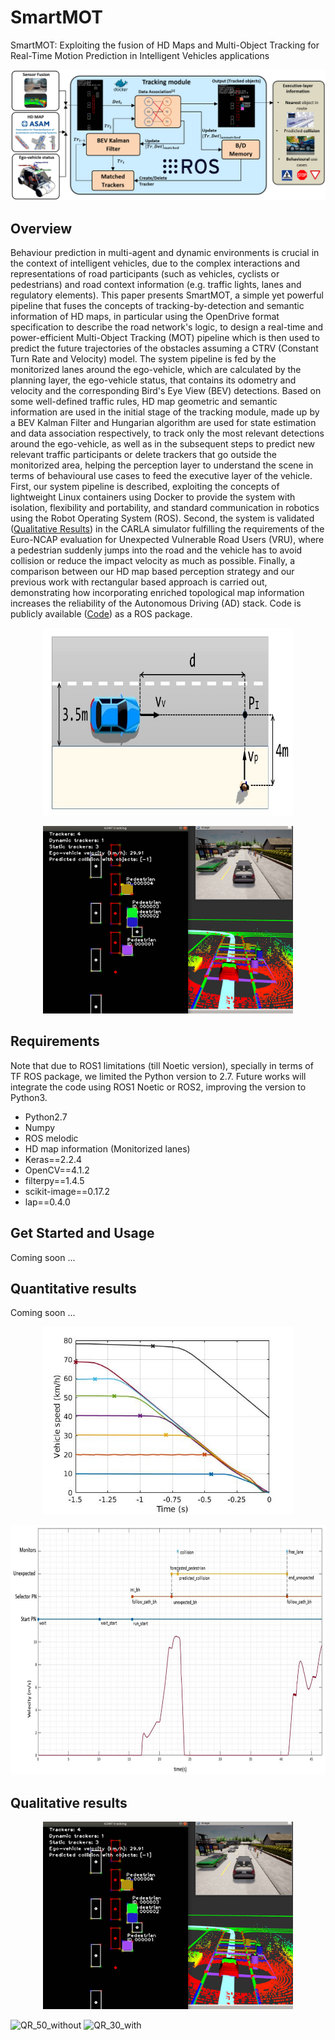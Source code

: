 # SmartMOT
SmartMOT: Exploiting the fusion of HD Maps and Multi-Object Tracking for Real-Time Motion Prediction in Intelligent Vehicles applications

<img src="media/system_pipeline.PNG"/>

## Overview
Behaviour prediction in multi-agent and dynamic environments is crucial in the context of intelligent vehicles, due to the complex interactions and representations of road participants (such as vehicles, cyclists or pedestrians) and road context information (e.g. traffic lights, lanes and regulatory elements). This paper presents SmartMOT, a simple yet powerful pipeline that fuses the concepts of tracking-by-detection and semantic information of HD maps, in particular using the OpenDrive format specification to describe the road network's logic, to design a real-time and power-efficient Multi-Object Tracking (MOT) pipeline which is then used to predict the future trajectories of the obstacles assuming a CTRV (Constant Turn Rate and Velocity) model. The system pipeline is fed by the monitorized lanes around the ego-vehicle, which are calculated by the planning layer, the ego-vehicle status, that contains its odometry and velocity and the corresponding Bird's Eye View (BEV) detections. Based on some well-defined traffic rules, HD map geometric and semantic information are used in the initial stage of the tracking module, made up by a BEV Kalman Filter and Hungarian algorithm are used for state estimation and data association respectively, to track only the most relevant detections around the ego-vehicle, as well as in the subsequent steps to predict new relevant traffic participants or delete trackers that go outside the monitorized area, helping the perception layer to understand the scene in terms of behavioural use cases to feed the executive layer of the vehicle. First, our system pipeline is described, exploiting the concepts of lightweight Linux containers using Docker to provide the system with isolation, flexibility and portability, and standard communication in robotics using the Robot Operating System (ROS). Second, the system is validated ([Qualitative Results](https://cutt.ly/uk9ziaq)) in the CARLA simulator fulfilling the requirements of the Euro-NCAP evaluation for Unexpected Vulnerable Road Users (VRU), where a pedestrian suddenly jumps into the road and the vehicle has to avoid collision or reduce the impact velocity as much as possible. Finally, a comparison between our HD map based perception strategy and our previous work with rectangular based approach is carried out, demonstrating how incorporating enriched topological map information increases the reliability of the Autonomous Driving (AD) stack. Code is publicly available ([Code](https://github.com/Cram3r95/map-filtered-mot)) as a ROS package.

<p align="center">
  <img src="media/CPNA_scenario.jpg" width="400" height="300" />
</p>

<p align="center">
  <img src="media/simulation_example.jpg" width="400" height="300" />
</p>

## Requirements

Note that due to ROS1 limitations (till Noetic version), specially in terms of TF ROS package, we limited the Python version to 2.7. Future works will integrate the code using ROS1 Noetic or ROS2, improving the version to Python3.

- Python2.7 
- Numpy
- ROS melodic
- HD map information (Monitorized lanes)
- Keras==2.2.4
- OpenCV==4.1.2
- filterpy==1.4.5
- scikit-image==0.17.2
- lap==0.4.0

## Get Started and Usage
Coming soon ...
## Quantitative results
Coming soon ...

<p align="center">
  <img src="media/euroncap_without_adversaries_hdmap.jpg" width="400" height="300" />
</p>

<p align="center">
  <img src="media/Unexpected_Pedestrian_Temporal_Graph.jpg" width="600" height="400" />
</p>

## Qualitative results

<p align="center">
  <img src="media/simulation_example.jpg" width="400" height="300" />
</p>

![QR_50_without](media/SmartMOT_Unexpected_Pedestrian_use_case_at_50_kmh.gif)
![QR_30_with](media/SmartMOT_Unexpected_Pedestrian_use_case_with_adversaries_at_30_kmh.gif)
